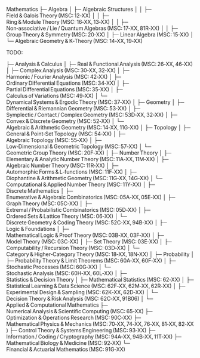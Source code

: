 Mathematics
├─ Algebra
│  ├─ Algebraic Structures
│  │  ├─ Field & Galois Theory (MSC: 12‑XX)
│  │  ├─ Ring & Module Theory (MSC: 16‑XX, 13‑XX)
│  │  ├─ Non‑associative / Lie / Quantum Algebras (MSC: 17‑XX, 81R‑XX)
│  │  ├─ Group Theory & Symmetry (MSC: 20‑XX)
│  ├─ Linear Algebra (MSC: 15‑XX)
│  └─ Algebraic Geometry & K‑Theory (MSC: 14‑XX, 19‑XX)

TODO:

├─ Analysis & Calculus
│  ├─ Real & Functional Analysis (MSC: 26‑XX, 46‑XX)
│  ├─ Complex Analysis (MSC: 30‑XX, 32‑XX)
│  ├─ Harmonic / Fourier Analysis (MSC: 42‑XX)
│  ├─ Ordinary Differential Equations (MSC: 34‑XX)
│  ├─ Partial Differential Equations (MSC: 35‑XX)
│  ├─ Calculus of Variations (MSC: 49‑XX)
│  └─ Dynamical Systems & Ergodic Theory (MSC: 37‑XX)
│
├─ Geometry
│  ├─ Differential & Riemannian Geometry (MSC: 53‑XX)
│  ├─ Symplectic / Contact / Complex Geometry (MSC: 53D‑XX, 32‑XX)
│  ├─ Convex & Discrete Geometry (MSC: 52‑XX)
│  └─ Algebraic & Arithmetic Geometry (MSC: 14‑XX, 11G‑XX)
│
├─ Topology
│  ├─ General & Point‑Set Topology (MSC: 54‑XX)
│  ├─ Algebraic Topology (MSC: 55‑XX)
│  ├─ Low‑Dimensional & Geometric Topology (MSC: 57‑XX)
│  └─ Geometric Group Theory (MSC: 20F‑XX)
│
├─ Number Theory
│  ├─ Elementary & Analytic Number Theory (MSC: 11A‑XX, 11M‑XX)
│  ├─ Algebraic Number Theory (MSC: 11R‑XX)
│  ├─ Automorphic Forms & L‑functions (MSC: 11F‑XX)
│  ├─ Diophantine & Arithmetic Geometry (MSC: 11G‑XX, 14G‑XX)
│  └─ Computational & Applied Number Theory (MSC: 11Y‑XX)
│
├─ Discrete Mathematics
│  ├─ Enumerative & Algebraic Combinatorics (MSC: 05A‑XX, 05E‑XX)
│  ├─ Graph Theory (MSC: 05C‑XX)
│  ├─ Extremal / Probabilistic Combinatorics (MSC: 05D‑XX)
│  ├─ Ordered Sets & Lattice Theory (MSC: 06‑XX)
│  └─ Discrete Geometry & Coding Theory (MSC: 52C‑XX, 94B‑XX)
│
├─ Logic & Foundations
│  ├─ Mathematical Logic & Proof Theory (MSC: 03B‑XX, 03F‑XX)
│  ├─ Model Theory (MSC: 03C‑XX)
│  ├─ Set Theory (MSC: 03E‑XX)
│  ├─ Computability / Recursion Theory (MSC: 03D‑XX)
│  └─ Category & Higher‑Category Theory (MSC: 18‑XX, 18N‑XX)
│
├─ Probability
│  ├─ Probability Theory & Limit Theorems (MSC: 60A‑XX, 60F‑XX)
│  ├─ Stochastic Processes (MSC: 60G‑XX)
│  └─ Stochastic Analysis (MSC: 60H‑XX, 60L‑XX)
│
├─ Statistics & Decision Theory
│  ├─ Mathematical Statistics (MSC: 62‑XX)
│  ├─ Statistical Learning & Data Science (MSC: 62F‑XX, 62M‑XX, 62R‑XX)
│  ├─ Experimental Design & Sampling (MSC: 62K‑XX, 62D‑XX)
│  └─ Decision Theory & Risk Analysis (MSC: 62C‑XX, 91B06)
│
└─ Applied & Computational Mathematics
   ├─ Numerical Analysis & Scientific Computing (MSC: 65‑XX)
   ├─ Optimization & Operations Research (MSC: 90C‑XX)
   ├─ Mathematical Physics & Mechanics (MSC: 70‑XX, 74‑XX, 76‑XX, 81‑XX, 82‑XX)
   ├─ Control Theory & Systems Engineering (MSC: 93‑XX)
   ├─ Information / Coding / Cryptography (MSC: 94A‑XX, 94B‑XX, 11T‑XX)
   ├─ Mathematical Biology & Medicine (MSC: 92‑XX)
   └─ Financial & Actuarial Mathematics (MSC: 91G‑XX)
